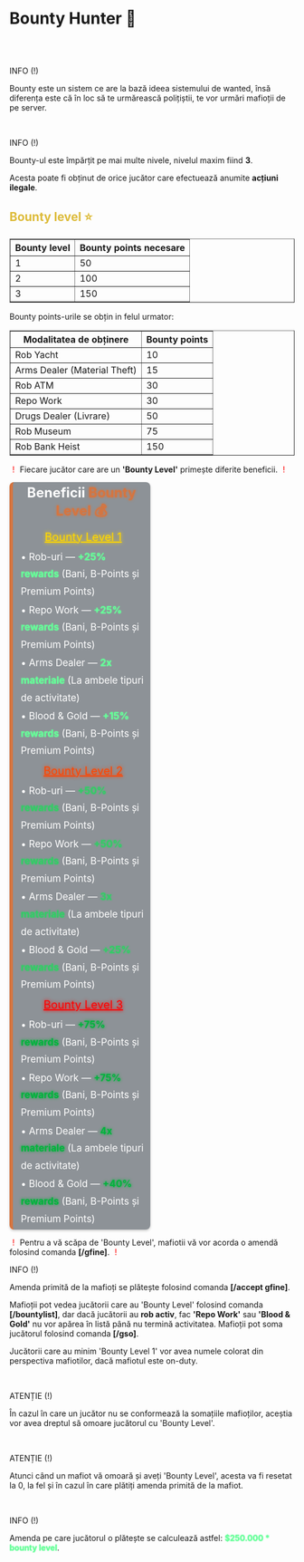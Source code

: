 <h1>Bounty Hunter 🔪</h1>
<br><br>
<div class="tip-container">
    <p class="title">INFO (!)</p>
    <p class="description">Bounty este un sistem ce are la bază ideea sistemului de wanted, însă diferența este că în loc să te urmărească polițiștii, te vor urmări mafioții de pe server.</p>
</div>
<br>
<div class="tip-container">
    <p class="title">INFO (!)</p>
    <p class="description" style="margin-bottom: 5px;">Bounty-ul este împărțit pe mai multe nivele, nivelul maxim fiind <strong>3</strong>.</p>
    <p class="description">Acesta poate fi obținut de orice jucător care efectuează anumite <strong>acțiuni ilegale</strong>.</p>
</div>
<h2 style="color:#ddbb39">Bounty level ⭐</h2>
<table border="1">
    <thead>
        <th>Bounty level</th>
        <th>Bounty points necesare</th>
    </thead>
    <tbod>
        <tr>
            <td>1</td>
            <td>50</td>
        </tr>
        <tr>
            <td>2</td>
            <td>100</td>
        </tr>
        <tr>
            <td>3</td>
            <td>150</td>
        </tr>
    </tbod>
</table>
<p>Bounty points-urile se obțin in felul urmator:</p>
<table border="1">
    <thead>
        <th>Modalitatea de obținere</th>
        <th>Bounty points</th>
    </thead>
    <tbody>
        <tr>
            <td>Rob Yacht</td>
            <td>10</td>
        </tr>
        <tr>
            <td>Arms Dealer (Material Theft)</td>
            <td>15</td>
        </tr>
        <tr>
            <td>Rob ATM</td>
            <td>30</td>
        </tr>
        <tr>
            <td>Repo Work</td>
            <td>30</td>
        </tr>
        <tr>
            <td>Drugs Dealer (Livrare)</td>
            <td>50</td>
        </tr>
        <tr>
            <td>Rob Museum</td>
            <td>75</td>
        </tr>
        <tr>
            <td>Rob Bank Heist</td>
            <td>150</td>
        </tr>
    </tbody>
</table>
<p>
    <span style="color:white">(</span><span style="color: red;">!</span><span style="color:white">)</span>
        Fiecare jucător care are un <strong>'Bounty Level'</strong> primește diferite beneficii.
    <span style="color:white">(</span><span style="color: red;">!</span><span style="color:white">)</span>
</p>
<div style="background-color: rgba(31, 40, 51, 0.5); padding: 2px 8px; margin: 2px 0; max-width: 45%; border-radius: 8px; box-shadow: 0 2px 4px rgba(0, 0, 0, 0.2); border-left: 6px solid #d57540;">
    <p style="font-size: 24px; font-weight: bold;color: #ffffff; margin-bottom: 5px; margin-top: 2px; text-align: center;">Beneficii <strong style="color:#d57540; text-shadow: 0 0 4px #d57540;">Bounty Level 💰</strong></p>
    <p style="font-size: 20px; color: #FFD700; line-height: 1.8; margin: 0; margin-left: 6px; margin-bottom: 2px; text-shadow: 0 0 6px rgba(255, 215, 0, 1); text-align: center;"><u>Bounty Level 1</u></p>
    <p style="font-size: 17px; color: #ffffff; line-height: 1.8; margin: 0; margin-left: 6px; margin-bottom: 2px;">&#x2022 Rob-uri — <strong style="color:#66FF99; text-shadow: 0 0 2px #66FF99;">+25% rewards</strong> (Bani, B-Points și Premium Points)</p>
    <p style="font-size: 17px; color: #ffffff; line-height: 1.8; margin: 0; margin-left: 6px; margin-bottom: 2px;">&#x2022 Repo Work — <strong style="color:#66FF99; text-shadow: 0 0 2px #66FF99;">+25% rewards</strong> (Bani, B-Points și Premium Points)</p>
    <p style="font-size: 17px; color: #ffffff; line-height: 1.8; margin: 0; margin-left: 6px; margin-bottom: 2px;">&#x2022 Arms Dealer — <strong style="color:#66FF99; text-shadow: 0 0 2px #66FF99;">2x materiale</strong> (La ambele tipuri de activitate)</p>
    <p style="font-size: 17px; color: #ffffff; line-height: 1.8; margin: 0; margin-left: 6px; margin-bottom: 2px;">&#x2022 Blood & Gold — <strong style="color:#66FF99; text-shadow: 0 0 2px #66FF99;">+15% rewards</strong> (Bani, B-Points și Premium Points)</p>
    <p style="font-size: 20px; color: #FF4500; line-height: 1.8; margin: 0; margin-left: 6px; margin-bottom: 2px; text-shadow: 0 0 6px rgba(255, 69, 0, 1); text-align: center;"><u>Bounty Level 2</u></p>
    <p style="font-size: 17px; color: #ffffff; line-height: 1.8; margin: 0; margin-left: 6px; margin-bottom: 2px;">&#x2022 Rob-uri — <strong style="color:#33CC66; text-shadow: 0 0 3px #33CC66;">+50% rewards</strong> (Bani, B-Points și Premium Points)</p>
    <p style="font-size: 17px; color: #ffffff; line-height: 1.8; margin: 0; margin-left: 6px; margin-bottom: 2px;">&#x2022 Repo Work — <strong style="color:#33CC66; text-shadow: 0 0 3px #33CC66;">+50% rewards</strong> (Bani, B-Points și Premium Points)</p>
    <p style="font-size: 17px; color: #ffffff; line-height: 1.8; margin: 0; margin-left: 6px; margin-bottom: 2px;">&#x2022 Arms Dealer — <strong style="color:#33CC66; text-shadow: 0 0 3px #33CC66;">3x materiale</strong> (La ambele tipuri de activitate)</p>
    <p style="font-size: 17px; color: #ffffff; line-height: 1.8; margin: 0; margin-left: 6px; margin-bottom: 2px;">&#x2022 Blood & Gold — <strong style="color:#33CC66; text-shadow: 0 0 3px #33CC66;">+25% rewards</strong> (Bani, B-Points și Premium Points)</p>
    <p style="font-size: 20px; color: #ff0000; line-height: 1.8; margin: 0; margin-left: 6px; margin-bottom: 2px; text-shadow: 0 0 6px rgba(255, 0, 0, 1); text-align: center;"><u>Bounty Level 3</u></p>
    <p style="font-size: 17px; color: #ffffff; line-height: 1.8; margin: 0; margin-left: 6px; margin-bottom: 2px;">&#x2022 Rob-uri — <strong style="color:#00B33C; text-shadow: 0 0 5px #00B33C">+75% rewards</strong> (Bani, B-Points și Premium Points)</p>
    <p style="font-size: 17px; color: #ffffff; line-height: 1.8; margin: 0; margin-left: 6px; margin-bottom: 2px;">&#x2022 Repo Work — <strong style="color:#00B33C; text-shadow: 0 0 5px #00B33C">+75% rewards</strong> (Bani, B-Points și Premium Points)</p>
    <p style="font-size: 17px; color: #ffffff; line-height: 1.8; margin: 0; margin-left: 6px; margin-bottom: 2px;">&#x2022 Arms Dealer — <strong style="color:#00B33C; text-shadow: 0 0 5px #00B33C">4x materiale</strong> (La ambele tipuri de activitate)</p>
    <p style="font-size: 17px; color: #ffffff; line-height: 1.8; margin: 0; margin-left: 6px; margin-bottom: 2px;">&#x2022 Blood & Gold — <strong style="color:#00B33C; text-shadow: 0 0 5px #00B33C">+40% rewards</strong> (Bani, B-Points și Premium Points)</p>
</div>
<p>
    <span style="color:white">(</span><span style="color: red;">!</span><span style="color:white">)</span>
        Pentru a vă scăpa de 'Bounty Level', mafiotii vă vor acorda o amendă folosind comanda <strong>[/gfine]</strong>.
    <span style="color:white">(</span><span style="color: red;">!</span><span style="color:white">)</span>
</p>
<div class="tip-container">
    <p class="title">INFO (!)</p>
    <p class="description" style="margin-bottom: 5px;">Amenda primită de la mafioți se plătește folosind comanda <strong>[/accept gfine]</strong>.</p>
    <p class="description" style="margin-bottom: 5px;">Mafioții pot vedea jucătorii care au 'Bounty Level' folosind comanda <strong>[/bountylist]</strong>, dar dacă jucătorii au <strong>rob activ</strong>, fac <strong>'Repo Work'</strong> sau <strong>'Blood & Gold'</strong> nu vor apărea în listă până nu termină activitatea. Mafioții pot soma jucătorul folosind comanda <strong>[/gso]</strong>.</p>
    <p class="description">Jucătorii care au minim 'Bounty Level 1' vor avea numele colorat din perspectiva mafiotilor, dacă mafiotul este on-duty.</p>
</div>  
<br>
<div class="danger-container">
    <p class="title">ATENȚIE (!)</p>
    <p class="description">În cazul în care un jucător nu se conformează la somațiile mafioților, aceștia vor avea dreptul să omoare jucătorul cu 'Bounty Level'.</p>
</div>
<br>
<div class="danger-container">
    <p class="title">ATENȚIE (!)</p>
    <p class="description">Atunci când un mafiot vă omoară și aveți 'Bounty Level', acesta va fi resetat la 0, la fel și în cazul în care plătiți amenda primită de la mafiot.</p>
</div>
<br>
<div class="tip-container">
    <p class="title">INFO (!)</p>
    <p class="description">Amenda pe care jucătorul o plătește se calculează astfel: <strong style="color:#66FF99; text-shadow: 0 0 2px #66FF99;">$250.000 * bounty level</strong>.</p>
</div>
